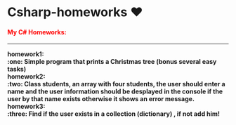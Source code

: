 # Csharp-homeworks ❤️️
<b><h4 style="color:red;">My C# Homeworks:</h4> <b>
<hr>
homework1: </br>
:one: Simple program that prints a Christmas tree
(bonus several easy tasks)</br>
 homework2: </br>
:two: Class students, an array with four students, the user should enter a name and the user information should be desplayed in the console if the user by that name exists otherwise it shows an error message.</br>
homework3: </br>
:three: Find if the user exists in a collection (dictionary) , if not add him!</br>


